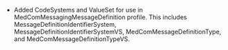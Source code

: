 * Added CodeSystems and ValueSet for use in MedComMessagingMessageDefinition profile. This includes MessageDefinitionIdentifierSystem, MessageDefinitionIdentifierSystemVS, MedComMessageDefinitionType, and MedComMessageDefinitionTypeVS.


